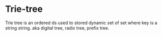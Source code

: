 # Trie-tree
Trie tree is an ordered  ds used to stored dynamic set of set where key is a  string string. aka digital tree, radix tree, prefix tree.

